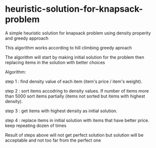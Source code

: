 # heuristic-solution-for-knapsack-problem
A simple heuristic solution for knapsack problem using density properity and greedy approach

This algorithm works according to hill climbing  greedy aproach

The algorithm will start by making initial solution for the problem then replacing items in the solution with better choices

Algorithm:

step 1 : find density value of each item (item's price / item's weight).

step 2 : sort items accodring to density values. If number of items more than 5000 sort items partially (items not sorted but items with highest density).

step 3 : get items with highest density as initial solution.

step 4 : replace items in initial solution with items that have better price. keep repeating dozen of times



Result of steps above will not get perfect solution but solution will be acceptable and not too far from the perfect one
